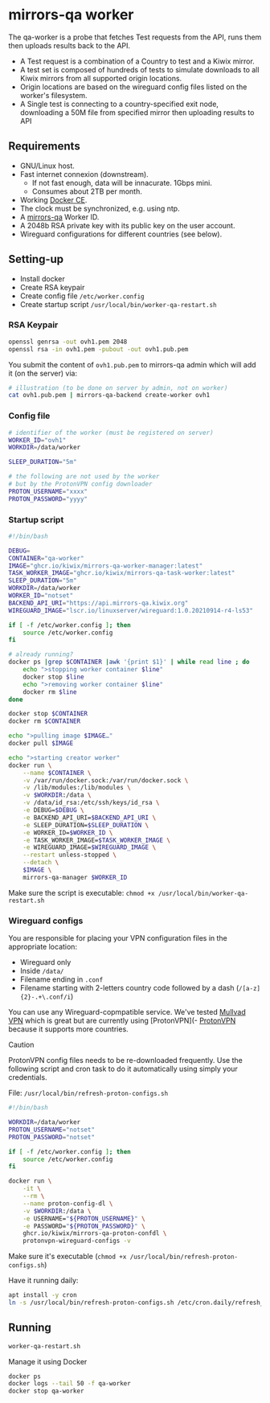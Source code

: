 # mirrors-qa worker

The qa-worker is a probe that fetches Test requests from the API, runs them then uploads results back to the API.

- A Test request is a combination of a Country to test and a Kiwix mirror.
- A test set is composed of hundreds of tests to simulate downloads to all Kiwix mirrors from all supported origin locations.
- Origin locations are based on the wireguard config files listed on the worker's filesystem.
- A Single test is connecting to a country-specified exit node, downloading a 50M file from specified mirror then uploading results to API

## Requirements

- GNU/Linux host.
- Fast internet connexion (downstream).
  - If not fast enough, data will be innacurate. 1Gbps mini.
  - Consumes about 2TB per month.
- Working [Docker CE](https://docs.docker.com/engine/install/).
- The clock must be synchronized, e.g. using ntp.
- A [mirrors-qa](https://mirrors-qa.kiwix.org) Worker ID.
- A 2048b RSA private key with its public key on the user account.
- Wireguard configurations for different countries (see below).


## Setting-up

- Install docker
- Create RSA keypair
- Create config file `/etc/worker.config`
- Create startup script `/usr/local/bin/worker-qa-restart.sh`

### RSA Keypair

```sh
openssl genrsa -out ovh1.pem 2048
openssl rsa -in ovh1.pem -pubout -out ovh1.pub.pem
```

You submit the content of `ovh1.pub.pem` to mirrors-qa admin which will add it (on the server) via:

```sh
# illustration (to be done on server by admin, not on worker)
cat ovh1.pub.pem | mirrors-qa-backend create-worker ovh1
```

### Config file

```sh
# identifier of the worker (must be registered on server)
WORKER_ID="ovh1"
WORKDIR=/data/worker

SLEEP_DURATION="5m"

# the following are not used by the worker
# but by the ProtonVPN config downloader
PROTON_USERNAME="xxxx"
PROTON_PASSWORD="yyyy"
```

### Startup script

```sh
#!/bin/bash

DEBUG=
CONTAINER="qa-worker"
IMAGE="ghcr.io/kiwix/mirrors-qa-worker-manager:latest"
TASK_WORKER_IMAGE="ghcr.io/kiwix/mirrors-qa-task-worker:latest"
SLEEP_DURATION="5m"
WORKDIR=/data/worker
WORKER_ID="notset"
BACKEND_API_URI="https://api.mirrors-qa.kiwix.org"
WIREGUARD_IMAGE="lscr.io/linuxserver/wireguard:1.0.20210914-r4-ls53"

if [ -f /etc/worker.config ]; then
    source /etc/worker.config
fi

# already running?
docker ps |grep $CONTAINER |awk '{print $1}' | while read line ; do
    echo ">stopping worker container $line"
    docker stop $line
    echo ">removing worker container $line"
    docker rm $line
done

docker stop $CONTAINER
docker rm $CONTAINER

echo ">pulling image $IMAGE…"
docker pull $IMAGE

echo ">starting creator worker"
docker run \
    --name $CONTAINER \
    -v /var/run/docker.sock:/var/run/docker.sock \
    -v /lib/modules:/lib/modules \
    -v $WORKDIR:/data \
    -v /data/id_rsa:/etc/ssh/keys/id_rsa \
    -e DEBUG=$DEBUG \
    -e BACKEND_API_URI=$BACKEND_API_URI \
    -e SLEEP_DURATION=$SLEEP_DURATION \
    -e WORKER_ID=$WORKER_ID \
    -e TASK_WORKER_IMAGE=$TASK_WORKER_IMAGE \
    -e WIREGUARD_IMAGE=$WIREGUARD_IMAGE \
    --restart unless-stopped \
    --detach \
    $IMAGE \
    mirrors-qa-manager $WORKER_ID

```

Make sure the script is executable: `chmod +x /usr/local/bin/worker-qa-restart.sh`

### Wireguard configs

You are responsible for placing your VPN configuration files in the appropriate location:

- Wireguard only
- Inside `/data/`
- Filename ending in `.conf`
- Filename starting with 2-letters country code followed by a dash (`/[a-z]{2}-.+\.conf/i`)

You can use any Wireguard-copmpatible service. We've tested [Mullvad VPN](https://mullvad.net/en) which is great but are currently using [ProtonVPN](- [ProtonVPN](https://protonvpn.com/) because it supports more countries.

> [!CAUTION]
> ProtonVPN config files needs to be re-downloaded frequently.
> Use the following script and cron task to do it automatically using simply your credentials.

File: `/usr/local/bin/refresh-proton-configs.sh`

```sh
#!/bin/bash

WORKDIR=/data/worker
PROTON_USERNAME="notset"
PROTON_PASSWORD="notset"

if [ -f /etc/worker.config ]; then
    source /etc/worker.config
fi

docker run \
    -it \
    --rm \
    --name proton-config-dl \
    -v $WORKDIR:/data \
    -e USERNAME="${PROTON_USERNAME}" \
    -e PASSWORD="${PROTON_PASSWORD}" \
    ghcr.io/kiwix/mirrors-qa-proton-confdl \
    protonvpn-wireguard-configs -v

```

Make sure it's executable (`chmod +x /usr/local/bin/refresh-proton-configs.sh`)

Have it running daily:

```sh
apt install -y cron
ln -s /usr/local/bin/refresh-proton-configs.sh /etc/cron.daily/refresh_proton
```

## Running

```sh
worker-qa-restart.sh
```

Manage it using Docker

```sh
docker ps
docker logs --tail 50 -f qa-worker
docker stop qa-worker
```
